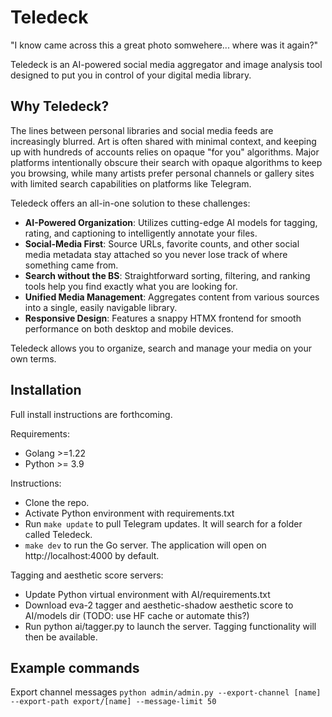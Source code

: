 # Teledeck

"I know came across this a great photo somwehere... where was it again?"

Teledeck is an AI-powered social media aggregator and image analysis tool designed to put you in control of your digital media library.

## Why Teledeck?

The lines between personal libraries and social media feeds are increasingly blurred. Art is often shared with minimal context, and keeping up with hundreds of accounts relies on opaque "for you" algorithms. Major platforms intentionally obscure their search with opaque algorithms to keep you browsing, while many artists prefer personal channels or gallery sites with limited search capabilities on platforms like Telegram.

Teledeck offers an all-in-one solution to these challenges:

- **AI-Powered Organization**: Utilizes cutting-edge AI models for tagging, rating, and captioning to intelligently annotate your files.
- **Social-Media First**: Source URLs, favorite counts, and other social media metadata stay attached so you never lose track of where something came from.
- **Search without the BS**: Straightforward sorting, filtering, and ranking tools help you find exactly what you are looking for.
- **Unified Media Management**: Aggregates content from various sources into a single, easily navigable library.
- **Responsive Design**: Features a snappy HTMX frontend for smooth performance on both desktop and mobile devices.

Teledeck allows you to organize, search and manage your media on your own terms.



## Installation
Full install instructions are forthcoming.

Requirements:
- Golang >=1.22
- Python >= 3.9

Instructions:
- Clone the repo.
- Activate Python environment with requirements.txt
- Run `make update` to pull Telegram updates. It will search for a folder called Teledeck.
- `make dev` to run the Go server. The application will open on http://localhost:4000 by default.

Tagging and aesthetic score servers:
- Update Python virtual environment with AI/requirements.txt
- Download eva-2 tagger and aesthetic-shadow aesthetic score to AI/models dir (TODO: use HF cache or automate this?)
- Run python ai/tagger.py to launch the server. Tagging functionality will then be available.


## Example commands
Export channel messages
``` python admin/admin.py --export-channel [name] --export-path export/[name] --message-limit 50 ```